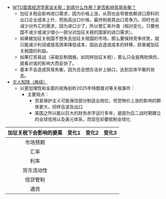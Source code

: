 - [WTO首席经济学家谈关税：到底什么作用？是否影响贸易失衡？](https://www.yicai.com/news/102568156.html)
	- 加征关税会影响进口需求，因为价格上涨，从而也会导致依赖进口原料的出口企业成本上升，而抬高出口价格，最终削弱其出口竞争力。同时也会减少对外汇的需求，因为进口少了，所以使汇率升值（相对变化，只要他国不减少或减少很小一部分对加征关税的国家的进口需求）。
	- 如果被加征关税国不想失去加征关税国的市场，那么要保持竞争优势，就只能减少利润或提高效率降低成本，因此会造成成本的转移，损害被加征关税国的利益。
	- 如果打贸易战（采取反制措施，如同样加征关税），那么只会是两败俱伤，就看对谁的影响大而妥协了。
	- 基本不会造成贸易失衡，因为总会想办法补上缺口，达到总体平衡的状态。
- [无人知晓（再续）](https://mp.weixin.qq.com/s/HKdO5mxNmNGUSF5UaMM0_w )
	- 以更加理性和全面的视角剖析2025年特朗普对等关税事件：
		- 主要观点：
			- 贸易保护主义可能保住部分制造业岗位，但受物价上涨的影响的群体更大，同样会波及出口
			- 美国之所以能以巨大的财务赤字运行多年，是因为后二战时期建立的全球信用以及美元体系，而现在却要抵制全球化


| 加征关税下会影响的要素 | 变化1 | 变化2 | 变化3 |
| :---------: | :-: | :-: | :-: |
|    市场预期     |     |     |     |
|     汇率      |     |     |     |
|     利率      |     |     |     |
|    货币流动性    |     |     |     |
|    信贷管制     |     |     |     |
|     通货      |     |     |     |


